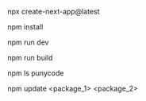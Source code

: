 npx create-next-app@latest

npm install

npm run dev

npm run build

npm ls punycode

npm update <package_1> <package_2>
